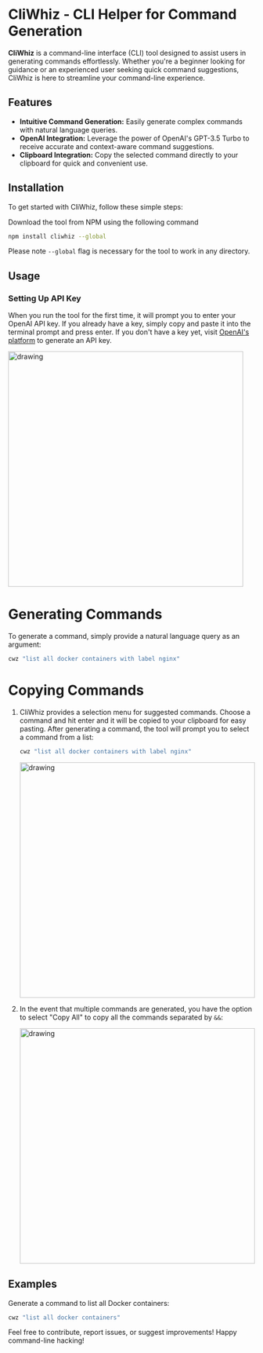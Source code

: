 # CliWhiz - CLI Helper for Command Generation

**CliWhiz** is a command-line interface (CLI) tool designed to assist users in generating commands effortlessly. Whether you're a beginner looking for guidance or an experienced user seeking quick command suggestions, CliWhiz is here to streamline your command-line experience.

## Features

- **Intuitive Command Generation:** Easily generate complex commands with natural language queries.
- **OpenAI Integration:** Leverage the power of OpenAI's GPT-3.5 Turbo to receive accurate and context-aware command suggestions.
- **Clipboard Integration:** Copy the selected command directly to your clipboard for quick and convenient use.

## Installation

To get started with CliWhiz, follow these simple steps:

Download the tool from NPM using the following command

```bash
npm install cliwhiz --global
```
Please note `--global` flag is necessary for the tool to work in any directory.



## Usage

### Setting Up API Key

When you run the tool for the first time, it will prompt you to enter your OpenAI API key. If you already have a key, simply copy and paste it into the terminal prompt and press enter. If you don't have a key yet, visit [OpenAI's platform](https://platform.openai.com/) to generate an API key.

<img src="https://lh3.googleusercontent.com/u/0/drive-viewer/AEYmBYSqq3XFCkJxbciYzbOx6nJB-qDJZyRLuYf9JJdJQ184vFFzGR7F9DzE7T258WQF4p7ftucjFYkNN90b_8dJIFrl1g-a6w=w3840-h1896" alt="drawing" width="480"/>

# Generating Commands

To generate a command, simply provide a natural language query as an argument:

```bash
cwz "list all docker containers with label nginx"
```
<!-- , https://drive.google.com/file/d/1pvJ3G4aIJZkk8oeB_554AutQ1ZEuuQzS/view?usp=sharing,  -->
# Copying Commands

1. CliWhiz provides a selection menu for suggested commands. Choose a command and hit enter and it will be copied to your clipboard for easy pasting. After generating a command, the tool will prompt you to select a command from a list:

	```bash
	cwz "list all docker containers with label nginx"
	```
	<img src="https://lh3.googleusercontent.com/u/0/drive-viewer/AEYmBYSHFVBe_-PLXJcMWy6b4yraGyKt-Nq33cBaSBRQhjOUFLGuzvPDwFNmtaj8KcuqhzOsqiehydt56JfPXo6lPgKkVhNt7A=w3840-h1896" alt="drawing" width="480"/>

2. In the event that multiple commands are generated, you have the option to select "Copy All" to copy all the commands separated by `&&`:

	<img src="https://lh3.googleusercontent.com/u/0/drive-viewer/AEYmBYTR64fcEP4uOIAfJ4ABATKJ0Q_snBE6xVHDcTLf1VbyCSnYN9_IKWIHN3LVa6oqBTgHXcgDgFltGfbnTdHaNUeBD4Dh=w3840-h1896" alt="drawing" width="480"/>

## Examples

Generate a command to list all Docker containers:

```bash
cwz "list all docker containers"
```


Feel free to contribute, report issues, or suggest improvements! Happy command-line hacking!